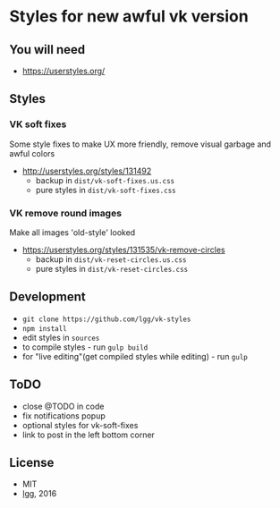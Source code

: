 # Styles for new awful vk version

## You will need

* https://userstyles.org/

## Styles

### VK soft fixes

Some style fixes to make UX more friendly, remove visual garbage and awful colors

* http://userstyles.org/styles/131492
    * backup in `dist/vk-soft-fixes.us.css`
    * pure styles in `dist/vk-soft-fixes.css`

### VK remove round images
Make all images 'old-style' looked

* https://userstyles.org/styles/131535/vk-remove-circles
    * backup in `dist/vk-reset-circles.us.css`
    * pure styles in `dist/vk-reset-circles.css`


## Development

* `git clone https://github.com/lgg/vk-styles`
* `npm install`
* edit styles in `sources`
* to compile styles - run `gulp build`
* for "live editing"(get compiled styles while editing) - run `gulp`

## ToDO

* close @TODO in code
* fix notifications popup
* optional styles for vk-soft-fixes
* link to post in the left bottom corner

## License

* MIT
* [lgg](https://github.com/lgg/), 2016